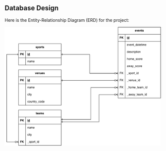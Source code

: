 ## Database Design

Here is the Entity-Relationship Diagram (ERD) for the project:

![Database ERD](./erd.drawio.png)